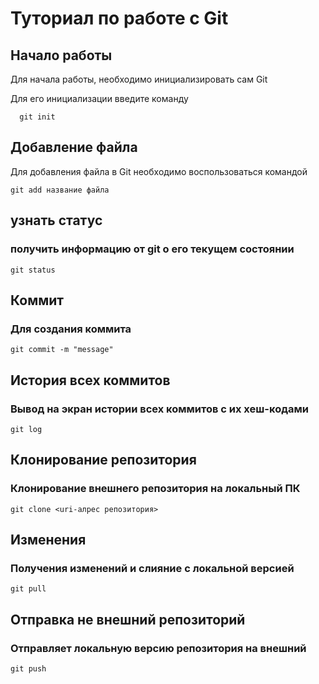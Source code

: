 # Туториал по работе с Git

## Начало работы

Для начала работы, необходимо инициализировать сам Git

Для его инициализации введите команду 

```
  git init
```

## Добавление файла

Для добавления файла в Git необходимо воспользоваться командой 

```
git add название файла
```
## узнать статус
### получить информацию от git  о  его текущем состоянии
```
git status
```
## Коммит
### Для создания коммита
```
git commit -m "message"
```
## История всех коммитов
### Вывод на экран истории всех коммитов с их хеш-кодами
```
git log
```
##  Клонирование репозитория
### Клонирование внешнего репозитория на локальный ПК
```
git clone <uri-алрес репозитория>
```
## Изменения
### Получения изменений и слияние с локальной версией
```
git pull
```
## Отправка не внешний репозиторий
### Отправляет локальную версию репозитория на внешний
```
git push
```
